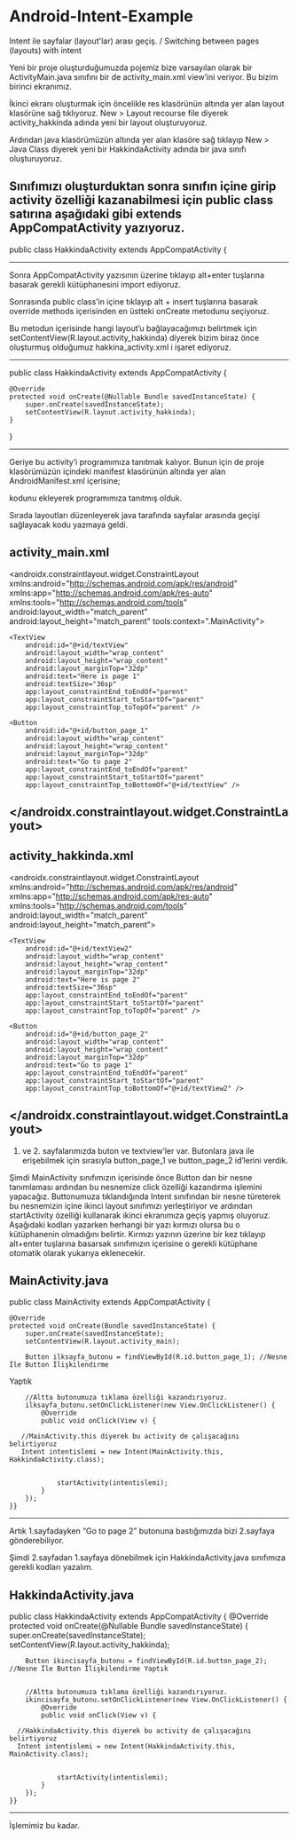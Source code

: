 # Android-Intent-Example
Intent ile sayfalar (layout'lar) arası geçiş. / Switching between pages (layouts) with intent

Yeni bir proje oluşturduğumuzda pojemiz bize varsayılan olarak bir ActivityMain.java sınıfını bir de activity_main.xml view’ini veriyor. Bu bizim birinci ekranımız.

İkinci ekranı oluşturmak için öncelikle res klasörünün altında yer alan layout klasörüne sağ tıklıyoruz. New > Layout recourse file diyerek activity_hakkinda adında yeni bir layout oluşturuyoruz.



Ardından java klasörümüzün altında yer alan klasöre sağ tıklayıp New > Java Class diyerek yeni bir HakkindaActivity adında bir java sınıfı oluşturuyoruz.



Sınıfımızı oluşturduktan sonra sınıfın içine girip activity özelliği kazanabilmesi için public class satırına aşağıdaki gibi extends AppCompatActivity yazıyoruz.
-----------------------------------

public class HakkindaActivity extends AppCompatActivity {

-----------------------------------
Sonra AppCompatActivity yazısının üzerine tıklayıp alt+enter tuşlarına basarak gerekli kütüphanesini import ediyoruz.

Sonrasında public class’in içine tıklayıp alt + insert tuşlarına basarak override methods içerisinden en üstteki onCreate metodunu seçiyoruz.



Bu metodun içerisinde hangi layout’u bağlayacağımızı belirtmek için setContentView(R.layout.activity_hakkinda) diyerek bizim biraz önce oluşturmuş olduğumuz hakkina_activity.xml i işaret ediyoruz.

-----------------------------------

public class HakkindaActivity extends AppCompatActivity {

    @Override
    protected void onCreate(@Nullable Bundle savedInstanceState) {
        super.onCreate(savedInstanceState);
        setContentView(R.layout.activity_hakkinda);
    }
}

-----------------------------------





Geriye bu activity’i programımıza tanıtmak kalıyor. Bunun için de proje klasörümüzün içindeki manifest klasörünün altında yer alan AndroidManifest.xml içerisine;

<activity android:name=".HakkindaActivity" />

kodunu ekleyerek programımıza tanıtmış olduk.


Sırada layoutları düzenleyerek java tarafında sayfalar arasında geçişi sağlayacak kodu yazmaya geldi.





activity_main.xml
-----------------------------------

<?xml version="1.0" encoding="utf-8"?>
<androidx.constraintlayout.widget.ConstraintLayout xmlns:android="http://schemas.android.com/apk/res/android"
    xmlns:app="http://schemas.android.com/apk/res-auto"
    xmlns:tools="http://schemas.android.com/tools"
    android:layout_width="match_parent"
    android:layout_height="match_parent"
    tools:context=".MainActivity">

    <TextView
        android:id="@+id/textView"
        android:layout_width="wrap_content"
        android:layout_height="wrap_content"
        android:layout_marginTop="32dp"
        android:text="Here is page 1"
        android:textSize="36sp"
        app:layout_constraintEnd_toEndOf="parent"
        app:layout_constraintStart_toStartOf="parent"
        app:layout_constraintTop_toTopOf="parent" />

    <Button
        android:id="@+id/button_page_1"
        android:layout_width="wrap_content"
        android:layout_height="wrap_content"
        android:layout_marginTop="32dp"
        android:text="Go to page 2"
        app:layout_constraintEnd_toEndOf="parent"
        app:layout_constraintStart_toStartOf="parent"
        app:layout_constraintTop_toBottomOf="@+id/textView" />
</androidx.constraintlayout.widget.ConstraintLayout>
-----------------------------------






activity_hakkinda.xml
-----------------------------------
<?xml version="1.0" encoding="utf-8"?>
<androidx.constraintlayout.widget.ConstraintLayout
    xmlns:android="http://schemas.android.com/apk/res/android"
    xmlns:app="http://schemas.android.com/apk/res-auto"
    xmlns:tools="http://schemas.android.com/tools"
    android:layout_width="match_parent"
    android:layout_height="match_parent">

    <TextView
        android:id="@+id/textView2"
        android:layout_width="wrap_content"
        android:layout_height="wrap_content"
        android:layout_marginTop="32dp"
        android:text="Here is page 2"
        android:textSize="36sp"
        app:layout_constraintEnd_toEndOf="parent"
        app:layout_constraintStart_toStartOf="parent"
        app:layout_constraintTop_toTopOf="parent" />

    <Button
        android:id="@+id/button_page_2"
        android:layout_width="wrap_content"
        android:layout_height="wrap_content"
        android:layout_marginTop="32dp"
        android:text="Go to page 1"
        app:layout_constraintEnd_toEndOf="parent"
        app:layout_constraintStart_toStartOf="parent"
        app:layout_constraintTop_toBottomOf="@+id/textView2" />
</androidx.constraintlayout.widget.ConstraintLayout>
-----------------------------------





1. ve 2. sayfalarımızda buton ve textview’ler var. Butonlara java ile erişebilmek için sırasıyla button_page_1 ve button_page_2 id’lerini verdik.

Şimdi MainActivity sınıfımızın içerisinde önce Button dan bir nesne tanımlaması ardından bu nesnemize click özelliği kazandırma işlemini yapacağız. Buttonumuza tıklandığında Intent sınıfından bir nesne türeterek bu nesnemizin içine ikinci layout sınıfımızı yerleştiriyor ve ardından startActivity özelliği kullanarak ikinci ekranımıza geçiş yapmış oluyoruz. Aşağıdaki kodları yazarken herhangi bir yazı kırmızı olursa bu o kütüphanenin olmadığını belirtir. Kırmızı yazının üzerine bir kez tıklayıp alt+enter tuşlarına basarsak sınıfımızın içerisine o gerekli kütüphane otomatik olarak yukarıya eklenecekir.






MainActivity.java
-----------------------------------

public class MainActivity extends AppCompatActivity {

    @Override
    protected void onCreate(Bundle savedInstanceState) {
        super.onCreate(savedInstanceState);
        setContentView(R.layout.activity_main);

        Button ilksayfa_butonu = findViewById(R.id.button_page_1); //Nesne İle Button İlişkilendirme
 Yaptık


        //Altta butonumuza tıklama özelliği kazandırıyoruz.
        ilksayfa_butonu.setOnClickListener(new View.OnClickListener() {
            @Override
            public void onClick(View v) {

       //MainActivity.this diyerek bu activity de çalışacağını belirtiyoruz
       Intent intentislemi = new Intent(MainActivity.this, HakkindaActivity.class);


                startActivity(intentislemi);
            }
        });
    }}

-----------------------------------



Artık 1.sayfadayken “Go to page 2” butonuna bastığımızda bizi 2.sayfaya gönderebiliyor.

Şimdi 2.sayfadan 1.sayfaya dönebilmek için HakkindaActivity.java sınıfımıza gerekli kodları yazalım.





HakkindaActivity.java
-----------------------------------

public class HakkindaActivity extends AppCompatActivity {
    @Override
    protected void onCreate(@Nullable Bundle savedInstanceState) {
        super.onCreate(savedInstanceState);
        setContentView(R.layout.activity_hakkinda);

        Button ikincisayfa_butonu = findViewById(R.id.button_page_2); //Nesne İle Button İlişkilendirme Yaptık


        //Altta butonumuza tıklama özelliği kazandırıyoruz.
        ikincisayfa_butonu.setOnClickListener(new View.OnClickListener() {
            @Override
            public void onClick(View v) {

      //HakkindaActivity.this diyerek bu activity de çalışacağını belirtiyoruz
      Intent intentislemi = new Intent(HakkindaActivity.this, MainActivity.class);


                startActivity(intentislemi);
            }
        });
    }}

-----------------------------------


İşlemimiz bu kadar.
